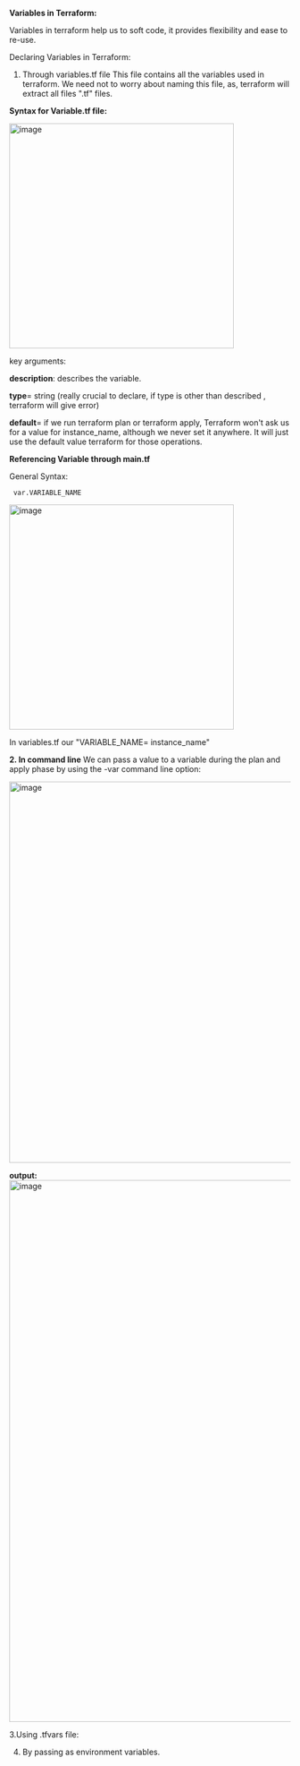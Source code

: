 **Variables in Terraform:**

Variables in terraform help us to soft code, it provides flexibility and ease to re-use.

Declaring Variables in Terraform:
1. Through variables.tf file
This file contains all the variables used in terraform. We need not to worry about naming this file, as, terraform will extract all files ".tf" files.

**Syntax for Variable.tf file:**
 
 <img width="402" alt="image" src="https://github.com/navbali12/Terraform-project/assets/100817660/5c1a1adf-edd4-4362-aeb4-bc6683582448">

key arguments:

**description**: describes the variable.

**type**= string (really crucial to declare, if type is other than described , terraform will give error)

**default**= if we run terraform plan or terraform apply, Terraform won't ask us for a value for instance_name, although we never set it anywhere. It will just use the default value terraform for those operations.


****Referencing Variable through main.tf****

General Syntax:
     
     var.VARIABLE_NAME
   <img width="402" alt="image" src="https://github.com/navbali12/Terraform-project/assets/100817660/dd8a5d50-d13d-4fdf-acc5-474e9bf3e64f">

   In variables.tf our "VARIABLE_NAME= instance_name"

****2. In command line****
 We can pass a value to a variable during the plan and apply phase by using the -var command line option:

<img width="681" alt="image" src="https://github.com/navbali12/Terraform-project/assets/100817660/c2800b40-af93-447d-8df3-3b253ab3ae33">

 **output:**
 <img width="968" alt="image" src="https://github.com/navbali12/Terraform-project/assets/100817660/08f4fc8d-2d43-4a0a-bc39-3e7294c57039">

3.Using .tfvars file:


4. By passing as environment variables.

 
 


     


